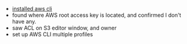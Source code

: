 - [installed aws cli](https://docs.aws.amazon.com/cli/latest/userguide/install-cliv2-linux.html#cliv2-linux-install)
- found where AWS root access key is located, and confirmed I don't have any.
- saw ACL on S3 editor window, and owner
- set up AWS CLI multiple profiles
